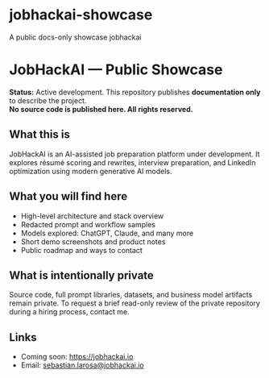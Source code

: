 # jobhackai-showcase
A public docs-only showcase jobhackai

# JobHackAI — Public Showcase

**Status:** Active development. This repository publishes **documentation only** to describe the project.  
**No source code is published here. All rights reserved.**

## What this is
JobHackAI is an AI-assisted job preparation platform under development. It explores résumé scoring and rewrites, interview preparation, and LinkedIn optimization using modern generative AI models.

## What you will find here
- High-level architecture and stack overview
- Redacted prompt and workflow samples
- Models explored: ChatGPT, Claude, and many more
- Short demo screenshots and product notes
- Public roadmap and ways to contact

## What is intentionally private
Source code, full prompt libraries, datasets, and business model artifacts remain private. To request a brief read-only review of the private repository during a hiring process, contact me.

## Links
- Coming soon: https://jobhackai.io
- Email: sebastian.larosa@jobhackai.io 

